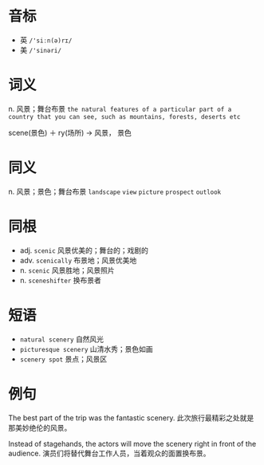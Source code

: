 # 音标

- 英 `/'siːn(ə)rɪ/`
- 美 `/'sinəri/`

# 词义

n. 风景；舞台布景
`the natural features of a particular part of a country that you can see, such as mountains, forests, deserts etc`



scene(景色) ＋ ry(场所) → 风景， 景色

# 同义

n. 风景；景色；舞台布景
`landscape` `view` `picture` `prospect` `outlook`

# 同根

- adj. `scenic` 风景优美的；舞台的；戏剧的
- adv. `scenically` 布景地；风景优美地
- n. `scenic` 风景胜地；风景照片
- n. `sceneshifter` 换布景者

# 短语

- `natural scenery` 自然风光
- `picturesque scenery` 山清水秀；景色如画
- `scenery spot` 景点；风景区

# 例句

The best part of the trip was the fantastic scenery.
此次旅行最精彩之处就是那美妙绝伦的风景。

Instead of stagehands, the actors will move the scenery right in front of the audience.
演员们将替代舞台工作人员，当着观众的面置换布景。


